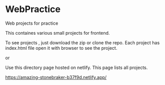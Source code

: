 # WebPractice
Web projects for practice

This containes various small projects for frontend.

To see projects , just download the zip or clone the repo. Each project has index.html file open it with browser to see the project.

or 

Use this directory page hosted on netlify. This page lists all projects.

https://amazing-stonebraker-b37f9d.netlify.app/

